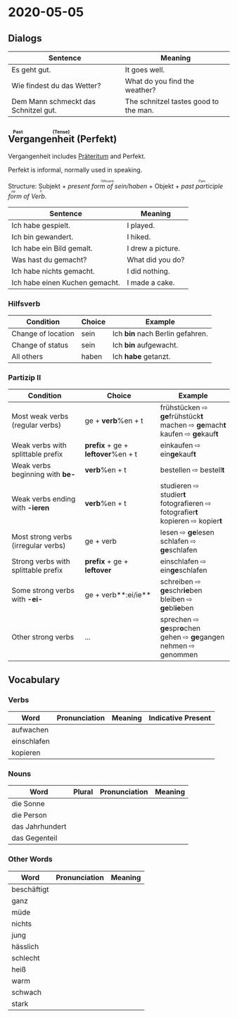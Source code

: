 # 2020-05-05

## Dialogs

| Sentence                             | Meaning                               |
| ------------------------------------ | ------------------------------------- |
| Es geht gut.                         | It goes well.                         |
| Wie findest du das Wetter?           | What do you find the weather?         |
| Dem Mann schmeckt das Schnitzel gut. | The schnitzel tastes good to the man. |

## <ruby>Vergangenheit<rt>Past (Tense)</rt></ruby> (Perfekt)

Vergangenheit includes [Präteritum](./2020-03-26.md#Präteritum) and Perfekt.

Perfekt is informal, normally used in speaking.

Structure: Subjekt + <ruby><i>present form of sein/haben</i><rt>Hilfsverb</rt></ruby> + Objekt + <ruby><i>past participle form of Verb</i><rt>Partizip II</rt></ruby>.

| Sentence                       | Meaning           |
| ------------------------------ | ----------------- |
| Ich habe gespielt.             | I played.         |
| Ich bin gewandert.             | I hiked.          |
| Ich habe ein Bild gemalt.      | I drew a picture. |
| Was hast du gemacht?           | What did you do?  |
| Ich habe nichts gemacht.       | I did nothing.    |
| Ich habe einen Kuchen gemacht. | I made a cake.    |

### Hilfsverb

| Condition          | Choice | Example                           |
| ------------------ | ------ | --------------------------------- |
| Change of location | sein   | Ich **bin** nach Berlin gefahren. |
| Change of status   | sein   | Ich **bin** aufgewacht.           |
| All others         | haben  | Ich **habe** getanzt.             |

### Partizip II

| Condition                           | Choice                                | Example                                                      |
| ----------------------------------- | ------------------------------------- | ------------------------------------------------------------ |
| Most weak verbs (regular verbs)     | ge + **verb**%en + t                  | frühstücken ⇨ **ge**frühstück**t**<br />machen ⇨ **ge**mach**t**<br />kaufen ⇨ **ge**kauf**t** |
| Weak verbs with splittable prefix   | **prefix** + ge + **leftover**%en + t | einkaufen ⇨ ein**ge**kauf**t**                               |
| Weak verbs beginning with **be-**   | **verb**%en + t                       | bestellen ⇨ bestell**t**                                     |
| Weak verbs ending with **-ieren**   | **verb**%en + t                       | studieren ⇨ studier**t**<br />fotografieren ⇨ fotografier**t**<br />kopieren ⇨ kopier**t** |
| Most strong verbs (irregular verbs) | ge + verb                             | lesen ⇨ **ge**lesen<br />schlafen ⇨ **ge**schlafen           |
| Strong verbs with splittable prefix | **prefix** + ge + **leftover**        | einschlafen ⇨ ein**ge**schlafen                              |
| Some strong verbs with **-ei-**     | ge + verb**:ei/ie**                   | schreiben ⇨ **ge**schr**ie**ben<br />bleiben ⇨ **ge**bl**ie**ben |
| Other strong verbs                  | ...                                   | sprechen ⇨ **ge**spr**o**chen<br />gehen ⇨ **ge**gangen<br />nehmen ⇨ genommen |

## Vocabulary

### Verbs

| Word        | Pronunciation | Meaning | Indicative Present |
| ----------- | ------------- | ------- | ------------------ |
| aufwachen   |               |         |                    |
| einschlafen |               |         |                    |
| kopieren    |               |         |                    |

### Nouns

| Word            | Plural | Pronunciation | Meaning |
| --------------- | ------ | ------------- | ------- |
| die Sonne       |        |               |         |
| die Person      |        |               |         |
| das Jahrhundert |        |               |         |
| das Gegenteil   |        |               |         |

### Other Words

| Word        | Pronunciation | Meaning |
| ----------- | ------------- | ------- |
| beschäftigt |               |         |
| ganz        |               |         |
| müde        |               |         |
| nichts      |               |         |
| jung        |               |         |
| hässlich    |               |         |
| schlecht    |               |         |
| heiß        |               |         |
| warm        |               |         |
| schwach     |               |         |
| stark       |               |         |

